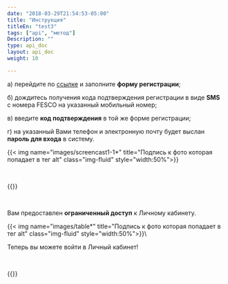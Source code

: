 ```yaml
---
date: "2018-03-29T21:54:53-05:00"
title: "Инструкция"
titleEn: "test3"
tags: ["api", "метод"]
Description: ""
type: api_doc
layout: api_doc
weight: 10

---
```


а) перейдите по  <a href="https://my.fesco.com/registration" target="_blank">ссылке</a>   и заполните **форму регистрации**;

б) дождитесь получения кода подтверждения регистрации в виде **SMS** с номера FESCO на указанный мобильный номер;

в) введите **код подтверждения** в той же форме регистрации;

г) на указанный Вами телефон и электронную почту будет выслан **пароль для входа** в систему.


{{< img name="images/screencast1-1*" title="Подпись к фото которая попадает в тег alt" class="img-fluid" style="width:50%">}}

<br/>

{{<alert icon="car" color="alert5-light" text="Указанные при регистрации ИНН и электронная почта будут использованы для проверки в системе. Просьба удостовериться в корректности введенных данных." close="false">}}


<br/>


Вам предоставлен **ограниченный доступ** к Личному кабинету. 

{{< img name="images/table*" title="Подпись к фото которая попадает в тег alt" class="img-fluid" style="width:50%">}}\



Теперь вы можете войти в Личный кабинет! 

<br/>

{{<btn target="_blank" href="https://my.fesco.com/login" color="warning" icon="external-link-square" text="Войти в личный кабинет">}}



